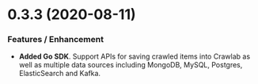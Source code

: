 # 0.3.3 (2020-08-11)
### Features / Enhancement
- **Added Go SDK**. Support APIs for saving crawled items into Crawlab as well as multiple data sources including MongoDB, MySQL, Postgres, ElasticSearch and Kafka.
